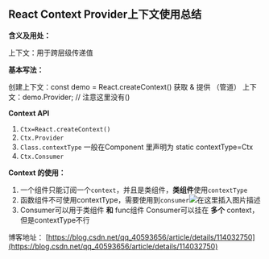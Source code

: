 ## React Context Provider上下文使用总结

**含义及用处：**

上下文：用于跨层级传递值


**基本写法：**

创建上下文：const demo = React.createContext()
获取 & 提供 （管道） 上下文：demo.Provider;    // 注意这里没有()


**Context API**

 1. `Ctx=React.createContext()`
 2. `Ctx.Provider`
 3. `Class.contextType`
	一般在Component 里声明为 static contextType=Ctx
 4. `Ctx.Consumer`
 
**Context 的使用：**
 1. 一个组件只能订阅一个`context`，并且是类组件，**类组件**使用`contextType`
 2. 函数组件不可使用contextType，需要使用到`consumer`![在这里插入图片描述](https://img-blog.csdnimg.cn/20210224181630765.png?x-oss-process=image/watermark,type_ZmFuZ3poZW5naGVpdGk,shadow_10,text_aHR0cHM6Ly9ibG9nLmNzZG4ubmV0L3FxXzQwNTkzNjU2,size_16,color_FFFFFF,t_70)
 3. Consumer可以用于类组件 **和** func组件
	Consumer可以挂在 **多个** context，但是contextType不行
	
博客地址： [https://blog.csdn.net/qq_40593656/article/details/114032750](https://blog.csdn.net/qq_40593656/article/details/114032750)
